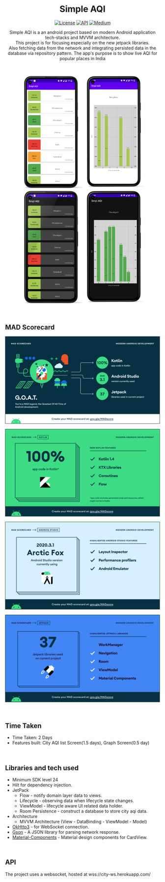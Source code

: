 <h1 align="center">Simple AQI</h1>

<p align="center">
  <a href="https://opensource.org/licenses/Apache-2.0"><img alt="License" src="https://img.shields.io/badge/License-Apache%202.0-blue.svg"/></a>
  <a href="https://android-arsenal.com/api?level=24"><img alt="API" src="https://img.shields.io/badge/API-23%2B-brightgreen.svg?style=flat"/></a>
  <a href="https://ashish1.medium.com/"><img alt="Medium" src="https://skydoves.github.io/badges/Story-Medium.svg"/></a>
</p>

<p align="center">  
Simple AQI is a an android project based on modern Android application tech-stacks and MVVM architecture.<br>This project is for focusing especially on the new jetpack libraries.<br>
Also fetching data from the network and integrating persisted data in the database via repository pattern. The app's purpose is to show live AQI for popular places in India
</p>
<br>

<p align="center">
  <img alt="home" src="https://github.com/ashish410/Smpl-AQI/blob/master/screenshots/home_light.png" width=200/>
  <img alt="article_and_save" src="https://github.com/ashish410/Smpl-AQI/blob/master/screenshots/graph_light.png" width=200/>
  <img alt="search" src="https://github.com/ashish410/Smpl-AQI/blob/master/screenshots/home_dark.png" width=200/>
  <img alt="save_and_delete" src="https://github.com/ashish410/Smpl-AQI/blob/master/screenshots/graph_dark.png" width=200/>
</p><br>

## MAD Scorecard
<p align="center"><img alt="mad_scorecard" src="https://github.com/ashish410/Smpl-AQI/blob/master/screenshots/summary.png" /></p>
<p align="center"><img alt="mad_scorecard" src="https://github.com/ashish410/Smpl-AQI/blob/master/screenshots/kotlin.png" /></p>
<p align="center"><img alt="mad_scorecard" src="https://github.com/ashish410/Smpl-AQI/blob/master/screenshots/studio.png" /></p>
<p align="center"><img alt="mad_scorecard" src="https://github.com/ashish410/Smpl-AQI/blob/master/screenshots/jetpack.png" /></p>
<br>

## Time Taken
- Time Taken: 2 Days
- Features built: City AQI list Screen(1.5 days), Graph Screen(0.5 day) 
<br>

## Libraries and tech used
- Minimum SDK level 24
- Hilt for dependency injection.
- JetPack
  - Flow - notify domain layer data to views.
  - Lifecycle - observing data when lifecycle state changes.
  - ViewModel - lifecycle aware UI related data holder.
  - Room Persistence - construct a database to store city aqi data.
- Architecture
  - MVVM Architecture (View - DataBinding - ViewModel - Model)
- [OkHttp3](https://github.com/square/okhttp) - for WebSocket connection.
- [Gson](https://github.com/google/gson/) - A JSON library for parsing network response.
- [Material-Components](https://github.com/material-components/material-components-android) - Material design components for CardView.
<br>

## API
The project uses a websocket, hosted at wss://city-ws.herokuapp.com/
<br>

